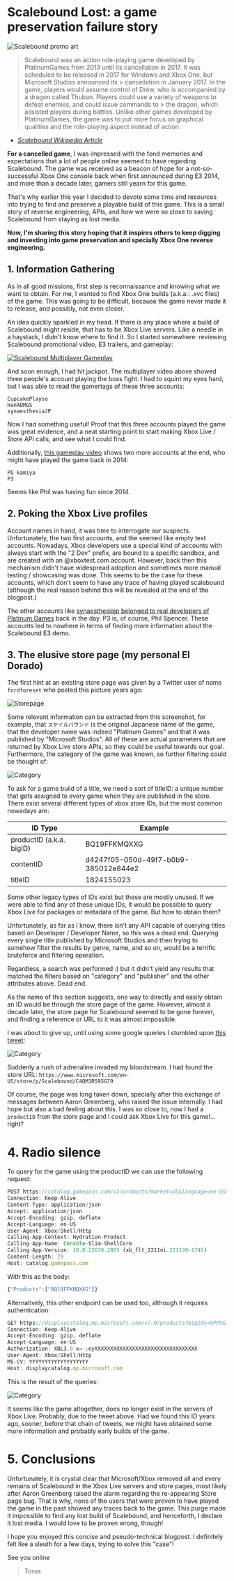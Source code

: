 # Scalebound Lost: a game preservation failure story

 

![Scalebound promo art](https://pbs.twimg.com/media/CrSkinfUsAENRtt?format=jpg&name=large)

 

> Scalebound was an action role-playing game developed by PlatinumGames from 2013 until its cancellation in 2017. It was scheduled to be released in 2017 for Windows and Xbox One, but Microsoft Studios announced its > cancellation in January 2017. In the game, players would assume control of Drew, who is accompanied by a dragon called Thuban. Players could use a variety of weapons to defeat enemies, and could issue commands to > the dragon, which assisted players during battles. Unlike other games developed by PlatinumGames, the game was to put more focus on graphical qualities and the role-playing aspect instead of action. 
- [_Scalebound Wikipedia Article_](https://en.wikipedia.org/wiki/Scalebound)

**For a cancelled game**, I was impressed with the fond memories and expectations that a lot of people online seemed to have regarding Scalebound. The game was received as a beacon of hope for a not-so-successful Xbox One console back when first announced during E3 2014, and more than a decade later, gamers still yearn for this game.

That's why earlier this year I decided to devote some time and resources into trying to find and preserve a playable build of this game. This is a small story of reverse engineering, APIs, and how we were so close to saving Scalebound from staying as lost media.

**Now, I'm sharing this story hoping that it inspires others to keep digging and investing into game preservation and specially Xbox One reverse engineering.**

## 1. Information Gathering

As in all good missions, first step is reconnaissance and knowing what we want to obtain. For me, I wanted to find Xbox One builds (a.k.a.: .xvc files) of the game. This was going to be difficult, because the game never made it to release, and possibly, not even closer. 

An idea quickly sparkled in my head. If there is any place where a build of Scalebound might reside, that has to be Xbox Live servers. Like a needle in a haystack, I didn't know where to find it. So I started somewhere: reviewing Scalebound promotional video, E3 trailers, and gameplay:

 

[![Scalebound Multiplayer Gameplay](https://img.youtube.com/vi/RR4c3wsFsMM/0.jpg)](https://www.youtube.com/watch?v=RR4c3wsFsMM)

 

And soon enough, I had hit jackpot. The multiplayer video above showed three people's account playing the boss fight. I had to squint my eyes hard, but I was able to read the gamertags of these three accounts:

```
CupcakePlayso
HanADMGS
synaesthesiaJP
```

Now I had something useful! Proof that this three accounts played the game was great evidence, and a neat starting point to start making Xbox Live / Store API calls, and see what I could find.

Additionally, [this gameplay video](https://youtu.be/MHGwsufc_Vw?si=qvGHS0RKJIpu1ahh&t=288) shows two more accounts at the end, who might have played the game back in 2014:

```
PG kamiya
P3
```

Seems like Phil was having fun since 2014.

## 2. Poking the Xbox Live profiles

Account names in hand, it was time to interrogate our suspects.
Unfortunately, the two first accounts, and the seemed like empty test accounts. Nowadays, Xbox developers use a special kind of accounts with always start with the "2 Dev" prefix, are bound to a specific sandbox, and are created with an @xboxtest.com account. However, back then this mechanism didn't have widespread adoption and sometimes more manual testing / showcasing was done. This seems to be the case for these accounts, which don't seem to have any trace of having played scalebound (although the real reason behind this will be revealed at the end of the blogpost.)

The other accounts like [synaesthesiajp belonged to real developers of Platinum Games](https://twitter.com/synaesthesiajp) back in the day. P3 is, of course, Phil Spencer. These accounts led to nowhere in terms of finding more information about the Scalebound E3 demo.

## 3. The elusive store page (my personal El Dorado)

The first hint at an existing store page was given by a Twitter user of name `fordforeset` who posted this picture years ago:

 

![Storepage](storepage.jpg)

 

Some relevant information can be extracted from this screenshot, for example, that `スケイルバウンド` is the original Japanese name of the game, that the developer name was indeed "Platinum Games" and that it was published by "Microsoft Studios". All of these are actual parameters that are returned by Xbox Live store APIs, so they could be useful towards our goal. Furthermore, the category of the game was known, so further filtering could be thought of:

 

![Category](category.png)

 

To ask for a game build of a title, we need a sort of titleID: a unique number that gets assigned to every game when they are published in the store. There exist several different types of xbox store IDs, but the most common nowadays are:


| ID Type  | Example  |
|---|---|
| productID (a.k.a. bigID)  | BQ19FFKMQXXG  |
| contentID  | d4247f05-050d-49f7-b0b9-385012e844e2  |
| titleID   |  1824155023 |

Some other legacy types of IDs exist but these are mostly unused. If we were able to find any of these unique IDs, it would be possible to query Xbox Live for packages or metadata of the game. But how to obtain them?

Unfortunately, as far as I know, there isn't any API capable of querying titles based on Developer / Developer Name, so this was a dead end. Querying every single title published by Microsoft Studios and then trying to somehow filter the results by genre, name, and so on, would be a terrific bruteforce and filtering operation.

Regardless, a search was performed :) but it didn't yield any results that matched the filters based on "category" and "publisher" and the other attributes above. Dead end.

As the name of this section suggests, one way to directly and easily obtain an ID would be through the store page of the game. However, almost a decade later, the store page for Scalebound seemed to be gone forever, and finding a reference or URL to it was almost impossible.

I was about to give up, until using some google queries I stumbled upon [this tweet](https://twitter.com/aarongreenberg/status/996876612556632064):

 

![Category](tweet.png)

 

Suddenly a rush of adrenaline invaded my bloodstream. I had found the store URL:
`https://www.microsoft.com/en-US/store/p/Scalebound/C4QM1R595G79`

Of course, the page was long taken down, specially after this exchange of messages between Aaron Greenberg, who raised the issue internally. I had hope but also a bad feeling about this. I was so close to, now I had a `productID` from the store page and I could ask Xbox Live for this game!... right?

# 4. Radio silence

To query for the game using the productID we can use the following request:
```js
POST https://catalog.gamepass.com/v3/products?market=US&language=en-US&hydration=consoledetailsruby0 HTTP/1.1
Connection: Keep-Alive
Content-Type: application/json
Accept: application/json
Accept-Encoding: gzip, deflate
Accept-Language: en-US
User-Agent: Xbox/Shell/Http
Calling-App-Context: Hydration-Product
Calling-App-Name: Console-Slim-ShellCore
Calling-App-Version: 10.0.22620.2865 (xb_flt_2211ni.221130-1745)
Content-Length: 29
Host: catalog.gamepass.com
```

With this as the body:
```js
{"Products":["BQ19FFKMQXXG"]}
```

Alternatively, this other endpoint can be used too, although it requires authentication:
```js
GET https://displaycatalog.mp.microsoft.com/v7.0/products?bigIds=9PP5G1F0C2B6&market=US&languages=en-US&fieldsTemplate=Details HTTP/1.1
Connection: Keep-Alive
Accept-Encoding: gzip, deflate
Accept-Language: en-US
Authorization: XBL3.0 x=-;eyXXXXXXXXXXXXXXXXXXXXXXXXXXXXXXXXX
User-Agent: Xbox/Shell/Http
MS-CV: YYYYYYYYYYYYYYYYYYY
Host: displaycatalog.mp.microsoft.com
```


This is the result of the queries:

![Category](empty.png)

It seems like the game altogether, does no longer exist in the servers of Xbox Live. Probably, due to the tweet above. Had we found this ID years ago, sooner, before that chain of tweets, we might have obtained some more information and probably early builds of the game. 

# 5. Conclusions

Unfortunately, it is crystal clear that Microsoft/Xbox removed all and every remains of Scalebound in the Xbox Live servers and store pages, most likely after Aaron Greenberg raised the alarm regarding the re-appearing Store page bug. That is why, none of the users that were proven to have played the game in the past showed any traces back to the game. This purge made it impossible to find any lost build of Scalebound, and henceforth, I declare it lost media. I would love to be proven wrong, though!

I hope you enjoyed this concise and pseudo-technical blogpost. I definitely felt like a sleuth for a few days, trying to solve this "case"!

See you online
> Torus